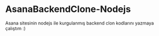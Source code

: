 # AsanaBackendClone-Nodejs
Asana sitesinin nodejs ile kurgulanmış backend clon kodlarını yazmaya çalıştım :)
